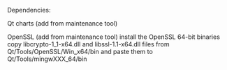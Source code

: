 Dependencies:

Qt charts (add from maintenance tool)

OpenSSL (add from maintenance tool)
    install the OpenSSL 64-bit binaries 
    copy libcrypto-1_1-x64.dll and libssl-1.1-x64.dll files from Qt/Tools/OpenSSL/Win_x64/bin and paste them to Qt/Tools/mingwXXX_64/bin
